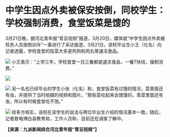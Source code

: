 # 中学生因点外卖被保安按倒，同校学生：学校强制消费，食堂饭菜是馊的

3月21日晚，据河北青年报“青豆视频”报道，3月20日，媒体就“中学生因点外卖被校务人员按倒训斥”一事进行了采访报道，3月21日，该校毕业生小王（化名）向记者透露，学校食堂的饭菜大多是热狗和肉丸等速冻食品。

![](https://inews.gtimg.com/news_bt/OtTxlfj-rGqH7pcBOA6Bri0Bmd6LDnZdwh_4vcJqBzsNwAA/1000)
小王表示：“上学三年，学校食堂一日三餐都是速冻食品，一餐7块钱，强制消费。”

![](https://inews.gtimg.com/news_bt/OwmUyLzrl8885iU1DoUuCwW1EAYpbY5PesNr1f2DeKj9MAA/1000)

![](https://inews.gtimg.com/news_bt/OU8_DfDZ3ubR4FB0kW8iK1EoDFeGKvvKIED9Q-fS-Zp20AA/1000)
另一名也已经毕业的学生小张（化名）称，食堂饭菜有过馊的情况，菜里面还有虫，并提供了当时拍摄的视频和图片。“那些菜吃起来会馊馊的，青菜里面还有虫，所以有时候食堂吃不饱。”

![](https://inews.gtimg.com/news_bt/OF0B0tID8b-uQYVmfGlNKQQkT7rTcx-dqYpYHx9OTYfYgAA/1000)
经多方核实，该校在读学生的说法与两位毕业生介绍的情况基本一致。随后，记者致电博白县教育局，工作人员称，目前还在调查了解中。

**【来源：九派新闻综合河北青年报“青豆视频”】**

